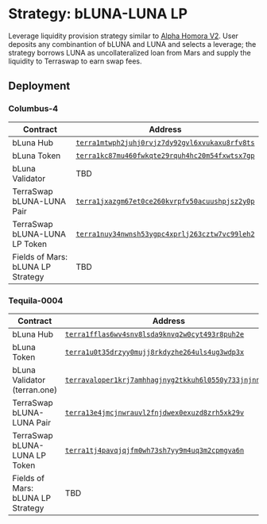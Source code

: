 # Strategy: bLUNA-LUNA LP

Leverage liquidity provision strategy similar to [Alpha Homora V2](https://alphafinancelab.gitbook.io/alpha-homora-v2/). User deposits any combinantion of bLUNA and LUNA and selects a leverage; the strategy borrows LUNA as uncollateralized loan from Mars and supply the liquidity to Terraswap to earn swap fees.

## Deployment

### Columbus-4

| Contract                          | Address                                                                                                                                      |
| --------------------------------- | -------------------------------------------------------------------------------------------------------------------------------------------- |
| bLuna Hub                         | [`terra1mtwph2juhj0rvjz7dy92gvl6xvukaxu8rfv8ts`](https://finder.terra.money/columbus-4/address/terra1mtwph2juhj0rvjz7dy92gvl6xvukaxu8rfv8ts) |
| bLuna Token                       | [`terra1kc87mu460fwkqte29rquh4hc20m54fxwtsx7gp`](https://finder.terra.money/columbus-4/address/terra1kc87mu460fwkqte29rquh4hc20m54fxwtsx7gp) |
| bLuna Validator                   | TBD                                                                                                                                          |
| TerraSwap bLUNA-LUNA Pair         | [`terra1jxazgm67et0ce260kvrpfv50acuushpjsz2y0p`](https://finder.terra.money/columbus-4/address/terra1jxazgm67et0ce260kvrpfv50acuushpjsz2y0p) |
| TerraSwap bLUNA-LUNA LP Token     | [`terra1nuy34nwnsh53ygpc4xprlj263cztw7vc99leh2`](https://finder.terra.money/columbus-4/address/terra1nuy34nwnsh53ygpc4xprlj263cztw7vc99leh2) |
| Fields of Mars: bLUNA LP Strategy | TBD                                                                                                                                          |

### Tequila-0004

| Contract                          | Address                                                                                                                                                    |
| --------------------------------- | ---------------------------------------------------------------------------------------------------------------------------------------------------------- |
| bLuna Hub                         | [`terra1fflas6wv4snv8lsda9knvq2w0cyt493r8puh2e`](https://finder.terra.money/columbus-4/address/terra1fflas6wv4snv8lsda9knvq2w0cyt493r8puh2e)               |
| bLuna Token                       | [`terra1u0t35drzyy0mujj8rkdyzhe264uls4ug3wdp3x`](https://finder.terra.money/columbus-4/address/terra1u0t35drzyy0mujj8rkdyzhe264uls4ug3wdp3x)               |
| bLuna Validator (terran.one)      | [`terravaloper1krj7amhhagjnyg2tkkuh6l0550y733jnjnnlzy`](https://finder.terra.money/columbus-4/address/terravaloper1krj7amhhagjnyg2tkkuh6l0550y733jnjnnlzy) |
| TerraSwap bLUNA-LUNA Pair         | [`terra13e4jmcjnwrauvl2fnjdwex0exuzd8zrh5xk29v`](https://finder.terra.money/columbus-4/address/terra13e4jmcjnwrauvl2fnjdwex0exuzd8zrh5xk29v)               |
| TerraSwap bLUNA-LUNA LP Token     | [`terra1tj4pavqjqjfm0wh73sh7yy9m4uq3m2cpmgva6n`](https://finder.terra.money/columbus-4/address/terra1tj4pavqjqjfm0wh73sh7yy9m4uq3m2cpmgva6n)               |
| Fields of Mars: bLUNA LP Strategy | TBD                                                                                                                                                        |
